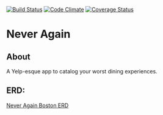 [![Build Status](https://travis-ci.org/ttriggs/never-again.svg?branch=master)](https://travis-ci.org/ttriggs/never-again) [![Code Climate](https://codeclimate.com/github/ttriggs/never-again.png)](https://codeclimate.com/github/ttriggs/never-again) [![Coverage Status](https://coveralls.io/repos/ttriggs/never-again/badge.png)](https://coveralls.io/r/ttriggs/never-again)

# Never Again

## About
A Yelp-esque app to catalog your worst dining experiences.

## ERD:
[Never Again Boston ERD](http://i.imgur.com/B7z9Yuf.png)

